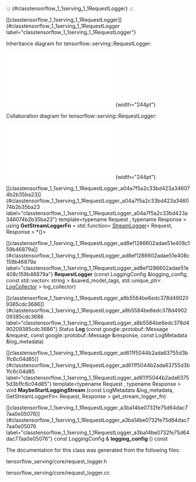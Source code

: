 ::: {#classtensorflow_1_1serving_1_1RequestLogger}
:::

[\[classtensorflow\_1\_1serving\_1\_1RequestLogger\]]{#classtensorflow_1_1serving_1_1RequestLogger
label="classtensorflow_1_1serving_1_1RequestLogger"}

Inheritance diagram for tensorflow::serving::RequestLogger:

![image](classtensorflow_1_1serving_1_1RequestLogger__inherit__graph.pdf){width="244pt"}

Collaboration diagram for tensorflow::serving::RequestLogger:

![image](classtensorflow_1_1serving_1_1RequestLogger__coll__graph.pdf){width="244pt"}

[\[classtensorflow\_1\_1serving\_1\_1RequestLogger\_a04a7f5a2c33bd423a346074b2b35ba23\]]{#classtensorflow_1_1serving_1_1RequestLogger_a04a7f5a2c33bd423a346074b2b35ba23
label="classtensorflow_1_1serving_1_1RequestLogger_a04a7f5a2c33bd423a346074b2b35ba23"}
template$<$typename Request , typename Response $>$ \
using **GetStreamLoggerFn** = std::function$<$
[StreamLogger](#classtensorflow_1_1serving_1_1StreamLogger)$<$ Request,
Response $>$ $\ast$()$>$

[\[classtensorflow\_1\_1serving\_1\_1RequestLogger\_ad8ef1286602adae51e408c159b46879a\]]{#classtensorflow_1_1serving_1_1RequestLogger_ad8ef1286602adae51e408c159b46879a
label="classtensorflow_1_1serving_1_1RequestLogger_ad8ef1286602adae51e408c159b46879a"}
**RequestLogger** (const LoggingConfig &logging\_config, const
std::vector$<$ string $>$ &saved\_model\_tags, std::unique\_ptr$<$
[LogCollector](#classtensorflow_1_1serving_1_1LogCollector) $>$
log\_collector)

[\[classtensorflow\_1\_1serving\_1\_1RequestLogger\_a8b5584be6edc378d490209385cdc3686\]]{#classtensorflow_1_1serving_1_1RequestLogger_a8b5584be6edc378d490209385cdc3686
label="classtensorflow_1_1serving_1_1RequestLogger_a8b5584be6edc378d490209385cdc3686"}
Status **Log** (const google::protobuf::Message &request, const
google::protobuf::Message &response, const LogMetadata &log\_metadata)

[\[classtensorflow\_1\_1serving\_1\_1RequestLogger\_ad611f5044b2ada63755d3b1fc6c04d85\]]{#classtensorflow_1_1serving_1_1RequestLogger_ad611f5044b2ada63755d3b1fc6c04d85
label="classtensorflow_1_1serving_1_1RequestLogger_ad611f5044b2ada63755d3b1fc6c04d85"}
template$<$typename Request , typename Response $>$ \
void **MaybeStartLoggingStream** (const LogMetadata &log\_metadata,
GetStreamLoggerFn$<$ Request, Response $>$ get\_stream\_logger\_fn)

[\[classtensorflow\_1\_1serving\_1\_1RequestLogger\_a3ba14be0732fe75d64dac77aa0e05076\]]{#classtensorflow_1_1serving_1_1RequestLogger_a3ba14be0732fe75d64dac77aa0e05076
label="classtensorflow_1_1serving_1_1RequestLogger_a3ba14be0732fe75d64dac77aa0e05076"}
const LoggingConfig & **logging\_config** () const

The documentation for this class was generated from the following files:

tensorflow\_serving/core/request\_logger.h

tensorflow\_serving/core/request\_logger.cc
